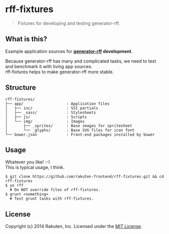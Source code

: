 # rff-fixtures

> Fixtures for developing and testing generator-rff.

## What is this?
Example application sources for **[generator-rff](https://github.com/rakuten-frontend/generator-rff) development**.

Because generator-rff has many and complicated tasks, we need to test and benchmark it with living app sources.  
rff-fixtures helps to make generator-rff more stable.

## Structure
```
rff-fixtures/
├── app/                   : Application files
│   ├── inc/               : SSI partials
│   ├── _sass/             : Stylesheets
│   ├── js/                : Scripts
│   └── img/               : Images
│       ├── _sprites/      : Base images for spritesheet
│       └── _glyphs/       : Base SVG files for icon font
└── bower.json             : Front-end packages installed by bower
```

## Usage
Whatever you like! :-)  
This is typical usage, I think.

```shell
$ git clone https://github.com/rakuten-frontend/rff-fixtures.git && cd rff-fixtures
$ yo rff
  # Do NOT override files of rff-fixtures.
$ grunt <something>
  # Test grunt tasks with rff-fixtures.
```

## License
Copyright (c) 2014 Rakuten, Inc. Licensed under the [MIT License](LICENSE).
